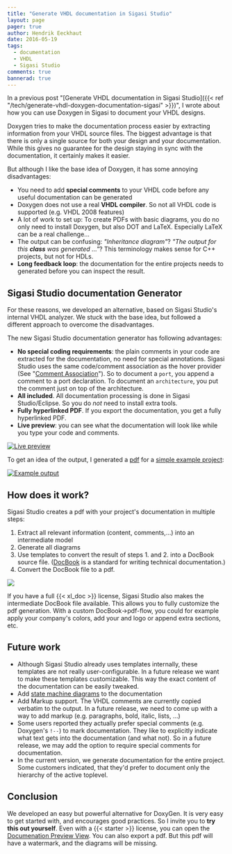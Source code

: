 ```yaml
---
title: "Generate VHDL documentation in Sigasi Studio"
layout: page 
pager: true
author: Hendrik Eeckhaut
date: 2016-05-19
tags: 
  - documentation
  - VHDL
  - Sigasi Studio
comments: true
bannerad: true
---
```


In a previous post "[Generate VHDL documentation in Sigasi Studio]({{< ref "/tech/generate-vhdl-doxygen-documentation-sigasi" >}})", I wrote about how you can use Doxygen in Sigasi to document your VHDL designs.

Doxygen tries to make the documentation process easier by extracting information from your VHDL source files. The biggest advantage is that there is only a single source for both your design and your documentation. While this gives no guarantee for the design staying in sync with the documentation, it certainly makes it easier.

But although I like the base idea of Doxygen, it has some annoying disadvantages:

* You need to add **special comments** to your VHDL code before any useful documentation can be generated
* Doxygen does not use a real **VHDL compiler**. So not all VHDL code is supported (e.g. VHDL 2008 features)
* A lot of work to set up: To create PDFs with basic diagrams, you do no only need to install Doxygen, but also DOT and LaTeX. Especially LaTeX can be a real challenge...
* The output can be confusing: *"Inheritance diagram"*? *"The output for this **class** was generated ..."*? This terminology makes sense for C++ projects, but not for HDLs.
* **Long feedback loop**: the documentation for the entire projects needs to generated before you can inspect the result.

## Sigasi Studio documentation Generator

For these reasons, we developed an alternative, based on Sigasi Studio's internal VHDL analyzer. We stuck with the base idea, but followed a different approach to overcome the disadvantages.

The new Sigasi Studio documentation generator has following advantages:

* **No special coding requirements**: the plain comments in your code are extracted for the documentation, no need for special annotations. Sigasi Studio uses the same code/comment association as the hover provider (See "[Comment Association](/manual/documentation#comment-association)"). So to document a `port`, you append a comment to a port declaration. To document an `architecture`, you put the comment just on top of the architecture.
* **All included**. All documentation processing is done in Sigasi Studio/Eclipse. So you do *not* need to install extra tools.
* **Fully hyperlinked PDF**. If you export the documentation, you get a fully hyperlinked PDF.
* **Live preview**: you can see what the documentation will look like while you type your code and comments.

[![Live preview](/img/tech/sigasi-docgen-preview.png)](/manual/views#documentation-view)

To get an idea of the output, I generated a [pdf](/resources/tech/documentation.pdf) for a [simple example project](/resources/tech/DocumentationExample.zip):

[![Example output](/img/tech/sigasi-docgen-pdf.png)](/resources/tech/documentation.pdf)


## How does it work?

Sigasi Studio creates a pdf with your project's documentation in multiple steps:

1. Extract all relevant information (content, comments,...) into an intermediate model
2. Generate all diagrams
3. Use templates to convert the result of steps 1. and 2. into a DocBook source file. ([DocBook](https://en.wikipedia.org/wiki/DocBook) is a standard for writing technical documentation.)
4. Convert the DocBook file to a pdf.
 
![](/img/tech/sigasi-docgen.png)

If you have a full {{< xl_doc >}} license, Sigasi Studio also makes the intermediate DocBook file available. This allows you to fully customize the pdf generation. With a custom DocBook→pdf-flow, you could for example apply your company's colors, add your and logo or append extra sections, etc.


## Future work

* Although Sigasi Studio already uses templates internally, these templates are not really user-configurable. In a future release we want to make these templates customizable. This way the exact content of the documentation can be easily tweaked.
* Add [state machine diagrams](/manual/views#state-machine-view) to the documentation
* Add Markup support. The VHDL comments are currently copied verbatim to the output. In a future release, we need to come up with a way to add markup (e.g. paragraphs, bold, italic, lists, ...)
* Some users reported they actually prefer special comments (e.g. Doxygen's `!--`) to mark documentation. They like to explicitly indicate what text gets into the documentation (and what not). So in a future release, we may add the option to require special comments for documentation.
* In the current version, we generate documentation for the entire project. Some customers indicated, that they'd prefer to document only the hierarchy of the active toplevel.

## Conclusion

We developed an easy but powerful alternative for DoxyGen. It is very easy to get started with, and encourages good practices.
So I invite you to **try this out yourself**. Even with a {{< starter >}} license, you can open the [Documenation Preview View](/manual/views#documentation-view). You can also export a pdf. But this pdf will have a watermark, and the diagrams will be missing.
